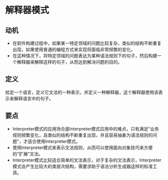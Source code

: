 # 解释器模式

## 动机

- 在软件构建过程中，如果某一特定领域的问题比较复杂，类似的结构不断重复出现，如果使用普通的编程方式来实现将面临非常频繁的变化。
- 在这种情况下，将特定领域的问题表达为某种语法规则下的句子，然后构建一个解释器来解释这样的句子，从而达到解决问题的目的。

## 定义

给定一个语言，定义它文法的一种表示，并定义一种解释器，这个解释器使用该表示来解释语言中的句子。

## 要点

- Interpreter模式的应用场合是Interpreter模式应用中的难点，只有满足”业务规则频繁变化，且类似的结构不断重复出现，并且容易抽象为语法规则的问题”，才适合使用Interpreter模式。
- 使用Interpreter模式来表示文法规则，从而可以使用面向对象技巧来方便的“扩展”文法。
- Interpreter模式比较适合简单的文法表示，对于复杂的文法表示，Interpreter模式会产生比较大的类层次结构，需要求助于语法分析生成器这样的标准工具。
